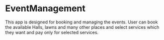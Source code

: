 # EventManagement
This app is designed for booking and managing the events. User can book the available Halls, lawns and many other places and select services which they want and pay only for selected services.
